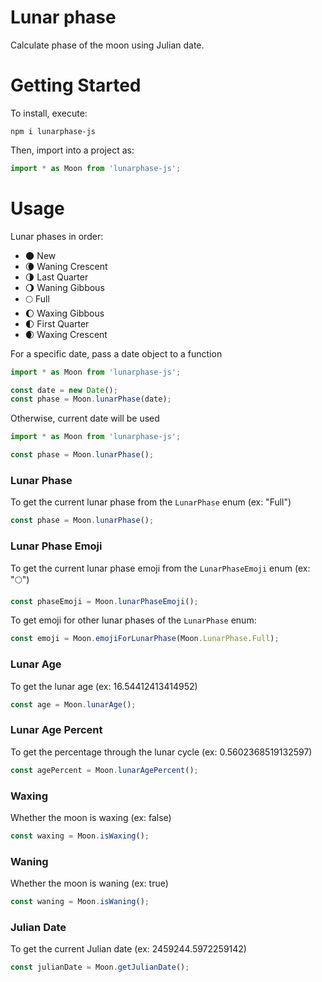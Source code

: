 # Lunar phase

Calculate phase of the moon using Julian date.


# Getting Started

To install, execute:

    npm i lunarphase-js

Then, import into a project as:

```js
import * as Moon from 'lunarphase-js';
```


# Usage

Lunar phases in order:

- 🌑 New
- 🌘 Waning Crescent
- 🌗 Last Quarter
- 🌖 Waning Gibbous
- 🌕 Full
- 🌔 Waxing Gibbous
- 🌓 First Quarter
- 🌒 Waxing Crescent

For a specific date, pass a date object to a function

```js
import * as Moon from 'lunarphase-js';

const date = new Date();
const phase = Moon.lunarPhase(date);
```

Otherwise, current date will be used

```js
import * as Moon from 'lunarphase-js';

const phase = Moon.lunarPhase();
```

### Lunar Phase

To get the current lunar phase from the `LunarPhase` enum (ex: "Full")

```js
const phase = Moon.lunarPhase();
```

### Lunar Phase Emoji

To get the current lunar phase emoji from the `LunarPhaseEmoji` enum (ex: "🌕")

```js
const phaseEmoji = Moon.lunarPhaseEmoji();
```

To get emoji for other lunar phases of the `LunarPhase` enum:

```js
const emoji = Moon.emojiForLunarPhase(Moon.LunarPhase.Full);
```

### Lunar Age

To get the lunar age (ex: 16.54412413414952)

```js
const age = Moon.lunarAge();
```

### Lunar Age Percent

To get the percentage through the lunar cycle (ex: 0.5602368519132597)

```js
const agePercent = Moon.lunarAgePercent();
```

### Waxing

Whether the moon is waxing (ex: false)

```js
const waxing = Moon.isWaxing();
```

### Waning

Whether the moon is waning (ex: true)

```js
const waning = Moon.isWaning();
```

### Julian Date

To get the current Julian date (ex: 2459244.5972259142)

```js
const julianDate = Moon.getJulianDate();
```
